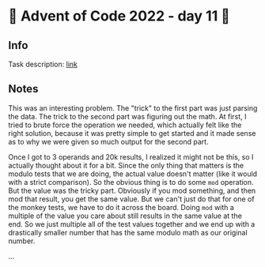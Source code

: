 # 🎄 Advent of Code 2022 - day 11 🎄

## Info

Task description: [link](https://adventofcode.com/2022/day/11)

## Notes
This was an interesting problem. The "trick" to the first part was just parsing the data. The trick to the second part was figuring out the math. At first, I tried to brute force the operation we needed, which actually felt like the right solution, because it was pretty simple to get started and it made sense as to why we were given so much output for the second part. 

Once I got to 3 operands and 20k results, I realized it might not be this, so I actually thought about it for a bit. Since the only thing that matters is the modulo tests that we are doing, the actual value doesn't matter (like it would with a strict comparison). So the obvious thing is to do some `mod` operation. But the value was the tricky part. Obviously if you mod something, and then mod that result, you get the same value. But we can't just do that for one of the monkey tests, we have to do it across the board. Doing `mod` with a multiple of the value you care about still results in the same value at the end. So we just multiple all of the test values together and we end up with a drastically smaller number that has the same modulo math as our original number.

...